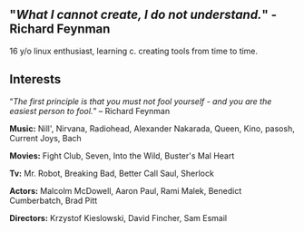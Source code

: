 ## "*What I cannot create, I do not understand.*" - Richard Feynman  
  
16 y/o linux enthusiast, learning c. creating tools from time to time.  
  
## Interests
“*The first principle is that you must not fool yourself - and you are the easiest person to fool.*” – Richard Feynman   
  
**Music:** Nill', Nirvana, Radiohead, Alexander Nakarada, Queen, Kino, pasosh, Current Joys, Bach   
  
**Movies:** Fight Club, Seven, Into the Wild, Buster's Mal Heart  
  
**Tv:** Mr. Robot, Breaking Bad, Better Call Saul, Sherlock   

**Actors:** Malcolm McDowell, Aaron Paul, Rami Malek, Benedict Cumberbatch, Brad Pitt  
  
**Directors:** Krzystof Kieslowski, David Fincher, Sam Esmail
